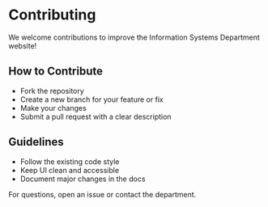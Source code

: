 # Contributing

We welcome contributions to improve the Information Systems Department website!

## How to Contribute

- Fork the repository
- Create a new branch for your feature or fix
- Make your changes
- Submit a pull request with a clear description

## Guidelines
- Follow the existing code style
- Keep UI clean and accessible
- Document major changes in the docs

For questions, open an issue or contact the department.
